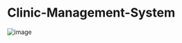 # Clinic-Management-System
![image](https://github.com/ethando9999/Clinic-Management-System/assets/66867316/cafff6c2-eb77-4fdf-82f2-e2132a8ca262)

